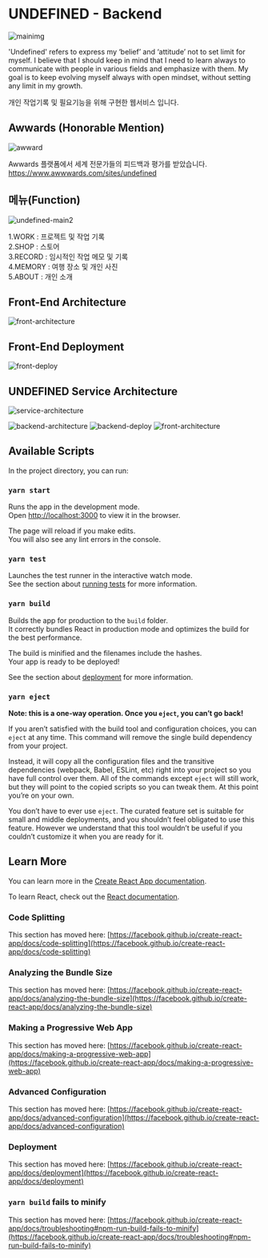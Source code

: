 # UNDEFINED - Backend

![mainimg](https://user-images.githubusercontent.com/59545206/160289502-12383bed-74cf-427a-b6cf-caa582cc46d3.JPG)

'Undefined' refers to express my ‘belief’ and ‘attitude’ not to set limit for myself. I believe that I should keep
in mind that I need to learn always to communicate with people in various fields and emphasize with them.
My goal is to keep evolving myself always with open mindset, without setting any limit in my growth.

개인 작업기록 및 필요기능을 위해 구현한 웹서비스 입니다.

## Awwards (Honorable Mention)

![awward](https://user-images.githubusercontent.com/59545206/160397628-3ff45c66-297c-400d-af0b-ed27b33535a0.JPG)

Awwards 플랫폼에서 세계 전문가들의 피드백과 평가를 받았습니다. \
https://www.awwwards.com/sites/undefined

## 메뉴(Function)

![undefined-main2](https://user-images.githubusercontent.com/59545206/160288706-210e7fa6-e19d-4de4-82fd-9bda0dce6021.JPG)

1.WORK   : 프로젝트 및 작업 기록 \
2.SHOP   : 스토어 \
3.RECORD : 임시적인 작업 메모 및 기록 \
4.MEMORY : 여행 장소 및 개인 사진 \
5.ABOUT  : 개인 소개

## Front-End Architecture

![front-architecture](https://user-images.githubusercontent.com/59545206/160290048-f2572155-03ea-472d-b943-f541a9bf600a.png)


## Front-End Deployment

![front-deploy](https://user-images.githubusercontent.com/59545206/160290120-5ec666bd-cd8b-454f-8368-00897763b962.png)

## UNDEFINED Service Architecture

![service-architecture](https://user-images.githubusercontent.com/59545206/160290395-ecc143a8-c4c8-44b8-b9a0-40ad588120d2.png)

![backend-architecture](https://user-images.githubusercontent.com/59545206/160290396-88fa944b-6111-4721-ad2f-544b6c995e57.png)
![backend-deploy](https://user-images.githubusercontent.com/59545206/160290399-616f1842-8364-48d4-89e9-b0628940027f.png)
![front-architecture](https://user-images.githubusercontent.com/59545206/160290400-19afa513-caf9-42c2-a48f-bcb12eb69c8d.png)


## Available Scripts

In the project directory, you can run:

### `yarn start`

Runs the app in the development mode.\
Open [http://localhost:3000](http://localhost:3000) to view it in the browser.

The page will reload if you make edits.\
You will also see any lint errors in the console.

### `yarn test`

Launches the test runner in the interactive watch mode.\
See the section about [running tests](https://facebook.github.io/create-react-app/docs/running-tests) for more information.

### `yarn build`

Builds the app for production to the `build` folder.\
It correctly bundles React in production mode and optimizes the build for the best performance.

The build is minified and the filenames include the hashes.\
Your app is ready to be deployed!

See the section about [deployment](https://facebook.github.io/create-react-app/docs/deployment) for more information.

### `yarn eject`

**Note: this is a one-way operation. Once you `eject`, you can’t go back!**

If you aren’t satisfied with the build tool and configuration choices, you can `eject` at any time. This command will remove the single build dependency from your project.

Instead, it will copy all the configuration files and the transitive dependencies (webpack, Babel, ESLint, etc) right into your project so you have full control over them. All of the commands except `eject` will still work, but they will point to the copied scripts so you can tweak them. At this point you’re on your own.

You don’t have to ever use `eject`. The curated feature set is suitable for small and middle deployments, and you shouldn’t feel obligated to use this feature. However we understand that this tool wouldn’t be useful if you couldn’t customize it when you are ready for it.

## Learn More

You can learn more in the [Create React App documentation](https://facebook.github.io/create-react-app/docs/getting-started).

To learn React, check out the [React documentation](https://reactjs.org/).

### Code Splitting

This section has moved here: [https://facebook.github.io/create-react-app/docs/code-splitting](https://facebook.github.io/create-react-app/docs/code-splitting)

### Analyzing the Bundle Size

This section has moved here: [https://facebook.github.io/create-react-app/docs/analyzing-the-bundle-size](https://facebook.github.io/create-react-app/docs/analyzing-the-bundle-size)

### Making a Progressive Web App

This section has moved here: [https://facebook.github.io/create-react-app/docs/making-a-progressive-web-app](https://facebook.github.io/create-react-app/docs/making-a-progressive-web-app)

### Advanced Configuration

This section has moved here: [https://facebook.github.io/create-react-app/docs/advanced-configuration](https://facebook.github.io/create-react-app/docs/advanced-configuration)

### Deployment

This section has moved here: [https://facebook.github.io/create-react-app/docs/deployment](https://facebook.github.io/create-react-app/docs/deployment)

### `yarn build` fails to minify

This section has moved here: [https://facebook.github.io/create-react-app/docs/troubleshooting#npm-run-build-fails-to-minify](https://facebook.github.io/create-react-app/docs/troubleshooting#npm-run-build-fails-to-minify)

